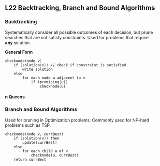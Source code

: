 ## L22 Backtracking, Branch and Bound Algorithms

### Backtracking

Systematically consider all possible outcomes of each decision, but prune searches that are not satisfy constraints. Used for problems that require **any** solution.

**General Form**

```algorithm
checknode(node v)
	if (solution(v)) // check if constraint is satisfied
		write solution
	else
		for each node u adjacent to v
			if (promising(u))
				checknode(u)
```

#### n Queens

### Branch and Bound Algorithms

Used for pruning in Optimization problems. Commonly used for NP-hard problems such as TSP.

```algorithm
checknode(node v, currBest)
	if (solution(v)) then
		update(currBest)
	else
		for each child u of v
			checknode(u, currBest)
	return currBest
```
